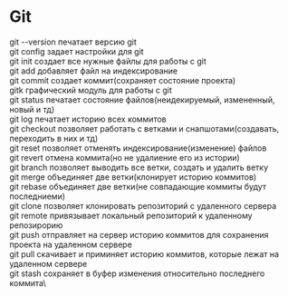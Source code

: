 # Git

git --version	печатает версию  git\
git config	задает настройки для git\
git init	создает все нужные файлы для работы с git\
git add		добавляет файл на индексирование\
git commit	создает коммит(сохраняет состояние проекта)\
gitk		графический модуль для работы с git\
git status	печатает состояние файлов(неидекируемый, измененный, новый и тд)\
git log 	печатает историю всех коммитов\
git checkout	позволяет работать с ветками и снапшотами(создавать, переходить в них и тд)\
git reset	позволяет отменять индексирование(изменение)  файлов\
git revert	отмена коммита(но не удалиение его из истории)\
git branch	позволяет выводить все ветки, создать и удалить ветку\
git merge	объединяет две ветки(клонирует историю коммитов)\
git rebase	объединяет две ветки(не совпадающие коммиты будут последниеми)\
git clone	позволяет клонировать репозиторий с удаленного сервера\
git remote	привязывает локальный репозиторий к удаленному репозирорию\
git push	отправляет на сервер историю коммитов для сохранения проекта на удаленном сервере\
git pull	скачивает и приминяет историю коммитов, которые лежат на удаленном сервере\
git stash	сохраняет в буфер изменения относительно последнего коммита\
